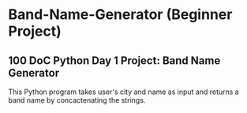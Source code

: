 # Band-Name-Generator (Beginner Project)
## 100 DoC Python Day 1 Project: Band Name Generator
This Python program takes user's city and name as input and returns a band name by concactenating the strings.
